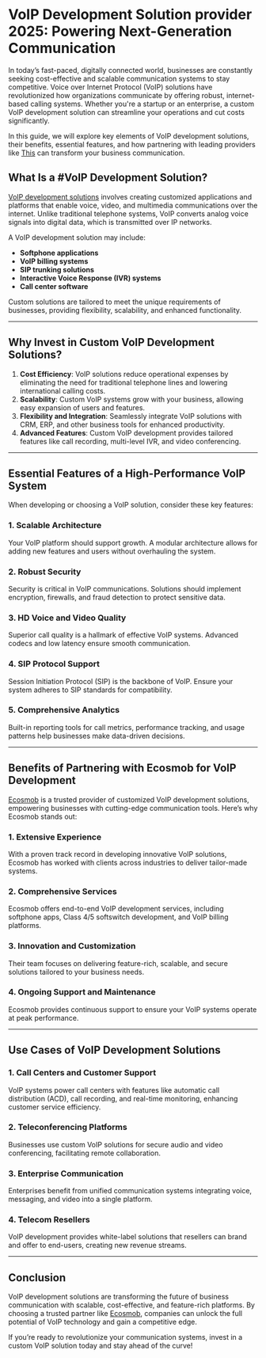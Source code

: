 # VoIP Development Solution provider 2025: Powering Next-Generation Communication

In today’s fast-paced, digitally connected world, businesses are constantly seeking cost-effective and scalable communication systems to stay competitive. Voice over Internet Protocol (VoIP) solutions have revolutionized how organizations communicate by offering robust, internet-based calling systems. Whether you're a startup or an enterprise, a custom VoIP development solution can streamline your operations and cut costs significantly.

In this guide, we will explore key elements of VoIP development solutions, their benefits, essential features, and how partnering with leading providers like [This](https://www.ecosmob.com/) can transform your business communication.

## What Is a #VoIP Development Solution?

[VoIP development solutions](https://www.ecosmob.com/voip-solutions-provider/) involves creating customized applications and platforms that enable voice, video, and multimedia communications over the internet. Unlike traditional telephone systems, VoIP converts analog voice signals into digital data, which is transmitted over IP networks.

A VoIP development solution may include:
- **Softphone applications**
- **VoIP billing systems**
- **SIP trunking solutions**
- **Interactive Voice Response (IVR) systems**
- **Call center software**

Custom solutions are tailored to meet the unique requirements of businesses, providing flexibility, scalability, and enhanced functionality.

---

## Why Invest in Custom VoIP Development Solutions?

1. **Cost Efficiency**: VoIP solutions reduce operational expenses by eliminating the need for traditional telephone lines and lowering international calling costs.
2. **Scalability**: Custom VoIP systems grow with your business, allowing easy expansion of users and features.
3. **Flexibility and Integration**: Seamlessly integrate VoIP solutions with CRM, ERP, and other business tools for enhanced productivity.
4. **Advanced Features**: Custom VoIP development provides tailored features like call recording, multi-level IVR, and video conferencing.

---

## Essential Features of a High-Performance VoIP System

When developing or choosing a VoIP solution, consider these key features:

### 1. **Scalable Architecture**
Your VoIP platform should support growth. A modular architecture allows for adding new features and users without overhauling the system.

### 2. **Robust Security**
Security is critical in VoIP communications. Solutions should implement encryption, firewalls, and fraud detection to protect sensitive data.

### 3. **HD Voice and Video Quality**
Superior call quality is a hallmark of effective VoIP systems. Advanced codecs and low latency ensure smooth communication.

### 4. **SIP Protocol Support**
Session Initiation Protocol (SIP) is the backbone of VoIP. Ensure your system adheres to SIP standards for compatibility.

### 5. **Comprehensive Analytics**
Built-in reporting tools for call metrics, performance tracking, and usage patterns help businesses make data-driven decisions.

---

## Benefits of Partnering with Ecosmob for VoIP Development

[Ecosmob](https://www.ecosmob.com/) is a trusted provider of customized VoIP development solutions, empowering businesses with cutting-edge communication tools. Here’s why Ecosmob stands out:

### 1. **Extensive Experience**
With a proven track record in developing innovative VoIP solutions, Ecosmob has worked with clients across industries to deliver tailor-made systems.

### 2. **Comprehensive Services**
Ecosmob offers end-to-end VoIP development services, including softphone apps, Class 4/5 softswitch development, and VoIP billing platforms.

### 3. **Innovation and Customization**
Their team focuses on delivering feature-rich, scalable, and secure solutions tailored to your business needs.

### 4. **Ongoing Support and Maintenance**
Ecosmob provides continuous support to ensure your VoIP systems operate at peak performance.

---

## Use Cases of VoIP Development Solutions

### 1. **Call Centers and Customer Support**
VoIP systems power call centers with features like automatic call distribution (ACD), call recording, and real-time monitoring, enhancing customer service efficiency.

### 2. **Teleconferencing Platforms**
Businesses use custom VoIP solutions for secure audio and video conferencing, facilitating remote collaboration.

### 3. **Enterprise Communication**
Enterprises benefit from unified communication systems integrating voice, messaging, and video into a single platform.

### 4. **Telecom Resellers**
VoIP development provides white-label solutions that resellers can brand and offer to end-users, creating new revenue streams.

---

## Conclusion

VoIP development solutions are transforming the future of business communication with scalable, cost-effective, and feature-rich platforms. By choosing a trusted partner like [Ecosmob](https://www.ecosmob.com/), companies can unlock the full potential of VoIP technology and gain a competitive edge.

If you’re ready to revolutionize your communication systems, invest in a custom VoIP solution today and stay ahead of the curve!
